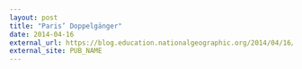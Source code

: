 ```yaml
---
layout: post
title: "Paris’ Doppelgänger"
date: 2014-04-16
external_url: https://blog.education.nationalgeographic.org/2014/04/16/paris-doppelganger/
external_site: PUB_NAME
---
```

